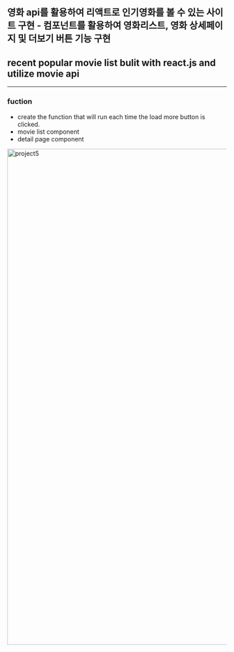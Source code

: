 ## 영화 api를 활용하여 리액트로 인기영화를 볼 수 있는 사이트 구현 - 컴포넌트를 활용하여 영화리스트, 영화 상세페이지 및 더보기 버튼 기능 구현
## recent popular movie list bulit with react.js and utilize movie api

<hr/>

### fuction

* create the function that will run each time the load more button is clicked.
* movie list component
* detail page component

<img width="1139" alt="project5" src="https://user-images.githubusercontent.com/72542667/132090899-6285fa91-46af-4d01-92b9-65405e901f6f.png">

